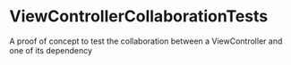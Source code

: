 # ViewControllerCollaborationTests
A proof of concept to test the collaboration between a ViewController and one of its dependency
